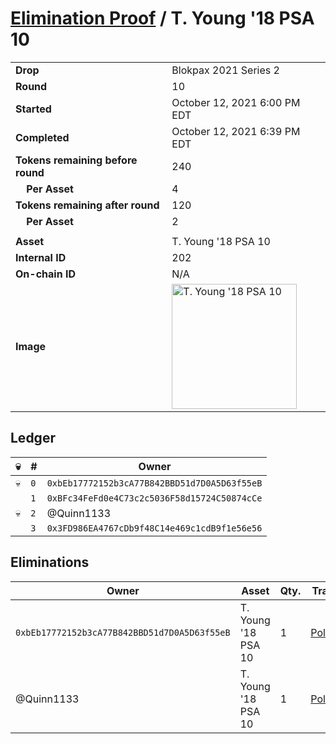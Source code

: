 # [Elimination Proof](./readme.md) / T. Young &#039;18 PSA 10

|||
|---|---|
| **Drop** | Blokpax 2021 Series 2 |
| **Round** | 10 |
| **Started** | October 12, 2021 6:00 PM EDT |
| **Completed** | October 12, 2021 6:39 PM EDT |
| **Tokens remaining before round** | 240 |
| **&nbsp;&nbsp;&nbsp;&nbsp;Per Asset** | 4 |
| **Tokens remaining after round** | 120 |
| **&nbsp;&nbsp;&nbsp;&nbsp;Per Asset** | 2 |
| | |
| **Asset** | T. Young &#039;18 PSA 10 |
| **Internal ID** | 202 |
| **On-chain ID** | N/A |
| **Image** | <img src="https://tcdn.blokpax.com/9484ebfa-6351-4aec-b443-7648daf59f0d/2d7b9b1eed3f009122f28ce900dd9445cc6dce122ce7a4851baae6b62722e8f5.jpg" height="200" alt="T. Young &#039;18 PSA 10" /> |

## Ledger

| 💀 | # | Owner |
| --- | --- | --- |
| 💀 | `0` | `0xbEb17772152b3cA77B842BBD51d7D0A5D63f55eB` |
|  | `1` | `0xBFc34FeFd0e4C73c2c5036F58d15724C50874cCe` |
| 💀 | `2` | @Quinn1133 |
|  | `3` | `0x3FD986EA4767cDb9f48C14e469c1cdB9f1e56e56` |


## Eliminations

| Owner | Asset | Qty. | Transaction |
| --- | --- | --- | --- |
| `0xbEb17772152b3cA77B842BBD51d7D0A5D63f55eB` | T. Young '18 PSA 10 | 1 | [Polygonscan](https://polygonscan.com/tx/0x33ce8ede7aa751287a3efc1e8080cbdbf0b3be92994d00d9ae29c8cce7354d40) |
| @Quinn1133 | T. Young '18 PSA 10 | 1 | [Polygonscan](https://polygonscan.com/tx/0xe5778bf62f7a1bd360e2d025ac5c5ccb9e3c3ca09774059075f3397f11246aad) |
